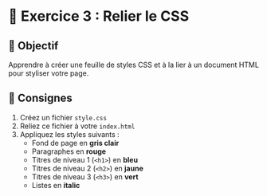 # 🎨 Exercice 3 : Relier le CSS

## 🎯 Objectif
Apprendre à créer une feuille de styles CSS et à la lier à un document HTML pour styliser votre page.

## 📝 Consignes
1. Créez un fichier `style.css`
2. Reliez ce fichier à votre `index.html`
3. Appliquez les styles suivants :
    - Fond de page en **gris clair**
    - Paragraphes en **rouge**
    - Titres de niveau 1 (`<h1>`) en **bleu**
    - Titres de niveau 2 (`<h2>`) en **jaune**
    - Titres de niveau 3 (`<h3>`) en **vert**
    - Listes en **italic**
